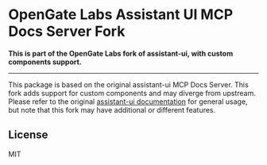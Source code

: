 # OpenGate Labs Assistant UI MCP Docs Server Fork

**This is part of the OpenGate Labs fork of assistant-ui, with custom components support.**

---

This package is based on the original assistant-ui MCP Docs Server. This fork adds support for custom components and may diverge from upstream. Please refer to the original [assistant-ui documentation](https://github.com/assistant-ui/assistant-ui) for general usage, but note that this fork may have additional or different features.

## License

MIT
